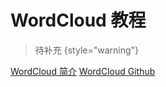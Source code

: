 # WordCloud 教程

<show-structure depth="2"/>

> 待补充
{style="warning"}


<seealso>
<category ref="ref_docs">
    <a href="https://mp.weixin.qq.com/s/MP71TlL8Q7t4TON7qRef8g">WordCloud 简介</a>
</category>
<category ref="ref_github">
    <a href="https://github.com/amueller/word_cloud">WordCloud Github</a>
</category>
<category ref="ref_issues">
</category>
<category ref="ref_hf"></category>
<category ref="ref_ms"></category>
</seealso>